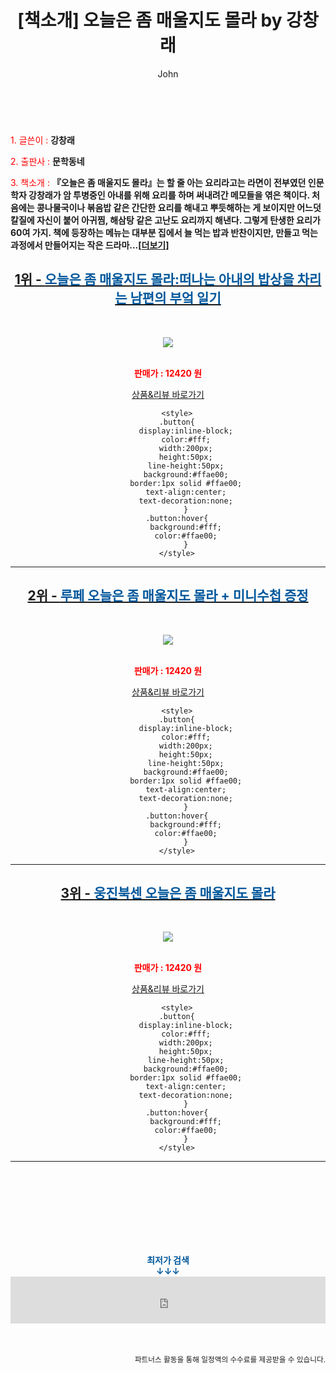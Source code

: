 ﻿---
layout: post
title:  "[책소개] 오늘은 좀 매울지도 몰라 by 강창래"
author: John
categories: [ 도서 ]
tags: [ 오늘은 좀 매울지도 몰라, 오늘은 좀 매울지도 몰라 나무위키, 오늘은 좀 매울지도 몰라 다시보기, 오늘은 좀 매울지도 몰라 왓챠, 오늘은 좀 매울지도 몰라 1화, 오늘은 좀 매울지도 몰라 몇부작, 오늘은 좀 매울지도 몰라 결말, 오늘은 좀 매울지도 몰라 ost, 오늘은 좀 매울지도 몰라 리뷰, 오늘은 좀 매울지도 몰라 강창래 ]
image: https://search1.kakaocdn.net/thumb/R120x174.q85/?fname=http%3A%2F%2Ft1.daumcdn.net%2Flbook%2Fimage%2F693463%3Ftimestamp%3D20230217184303 
description: "[책소개] 오늘은 좀 매울지도 몰라 by 강창래"
toc: true
toc_sticky: true
---

<br>
<p>
<font color='#ff0000'>1. 글쓴이 : </font><b>강창래</b>
<p>
<font color='#ff0000'>2. 출판사 : </font><b>문학동네</b>
<p>
<font color='#ff0000'>3. 책소개 : </font><b>『오늘은 좀 매울지도 몰라』는 할 줄 아는 요리라고는 라면이 전부였던 인문학자 강창래가 암 투병중인 아내를 위해 요리를 하며 써내려간 메모들을 엮은 책이다. 처음에는 콩나물국이나 볶음밥 같은 간단한 요리를 해내고 뿌듯해하는 게 보이지만 어느덧 칼질에 자신이 붙어 아귀찜, 해삼탕 같은 고난도 요리까지 해낸다. 그렇게 탄생한 요리가 60여 가지.    책에 등장하는 메뉴는 대부분 집에서 늘 먹는 밥과 반찬이지만, 만들고 먹는 과정에서 만들어지는 작은 드라마...<a href="https://link.coupang.com/re/AFFSDP?lptag=AF7307611&pageKey=86784101&itemId=272846289&vendorItemId=3660135755&traceid=V0-153-0a612c4c7d22d923&requestid=20230303212240819167301" target="_blank">[더보기]</a></b>
<p>
    
<center><h2><a href="https://link.coupang.com/re/AFFSDP?lptag=AF7307611&pageKey=86784101&itemId=272846289&vendorItemId=3660135755&traceid=V0-153-0a612c4c7d22d923&requestid=20230303212240819167301" target="_blank"><b>1위 - <font color='#01579B'>오늘은 좀 매울지도 몰라:떠나는 아내의 밥상을 차리는 남편의 부엌 일기</font></b></a></h2><br>

<a href="https://link.coupang.com/re/AFFSDP?lptag=AF7307611&pageKey=86784101&itemId=272846289&vendorItemId=3660135755&traceid=V0-153-0a612c4c7d22d923&requestid=20230303212240819167301" target="_blank"><img src="https://static.coupangcdn.com/image/retail/images/2018/04/26/14/5/d6311d5f-0971-4e08-930e-16e60f38f76c.jpg"></a><br><br>

<b><font color='#ff0000'>판매가 : 12420 원</font></b><br>

<a href="https://link.coupang.com/re/AFFSDP?lptag=AF7307611&pageKey=86784101&itemId=272846289&vendorItemId=3660135755&traceid=V0-153-0a612c4c7d22d923&requestid=20230303212240819167301" target="_blank" class="button">상품&리뷰 바로가기</a><p>

        <style>
        .button{
            display:inline-block;
            color:#fff;
            width:200px;
            height:50px;
            line-height:50px;
            background:#ffae00;
            border:1px solid #ffae00;
            text-align:center;
            text-decoration:none;
            }
        .button:hover{
            background:#fff;
            color:#ffae00;
            }
        </style>

<hr>

<center><h2><a href="https://link.coupang.com/re/AFFSDP?lptag=AF7307611&pageKey=215579079&itemId=659913879&vendorItemId=4709198808&traceid=V0-153-f9709f94afedb729&requestid=20230303212240819167301" target="_blank"><b>2위 - <font color='#01579B'>루페 오늘은 좀 매울지도 몰라 + 미니수첩 증정</font></b></a></h2><br>

<a href="https://link.coupang.com/re/AFFSDP?lptag=AF7307611&pageKey=215579079&itemId=659913879&vendorItemId=4709198808&traceid=V0-153-f9709f94afedb729&requestid=20230303212240819167301" target="_blank"><img src="https://static.coupangcdn.com/image/vendor_inventory/6c10/016dac68207aa64353931c0024339593ce4a6f3c29ab9c849507e8c7103b.png"></a><br><br>

<b><font color='#ff0000'>판매가 : 12420 원</font></b><br>

<a href="https://link.coupang.com/re/AFFSDP?lptag=AF7307611&pageKey=215579079&itemId=659913879&vendorItemId=4709198808&traceid=V0-153-f9709f94afedb729&requestid=20230303212240819167301" target="_blank" class="button">상품&리뷰 바로가기</a><p>

        <style>
        .button{
            display:inline-block;
            color:#fff;
            width:200px;
            height:50px;
            line-height:50px;
            background:#ffae00;
            border:1px solid #ffae00;
            text-align:center;
            text-decoration:none;
            }
        .button:hover{
            background:#fff;
            color:#ffae00;
            }
        </style>

<hr>

<center><h2><a href="https://link.coupang.com/re/AFFSDP?lptag=AF7307611&pageKey=1140414911&itemId=2111312172&vendorItemId=4334389914&traceid=V0-153-efc2e2ab46c96fda&requestid=20230303212240819167301" target="_blank"><b>3위 - <font color='#01579B'>웅진북센 오늘은 좀 매울지도 몰라</font></b></a></h2><br>

<a href="https://link.coupang.com/re/AFFSDP?lptag=AF7307611&pageKey=1140414911&itemId=2111312172&vendorItemId=4334389914&traceid=V0-153-efc2e2ab46c96fda&requestid=20230303212240819167301" target="_blank"><img src="https://static.coupangcdn.com/image/vendor_inventory/966e/143379ee7cf18630f3404fb4043569744499c817467f46685f2dd58b7b33.jpg"></a><br><br>

<b><font color='#ff0000'>판매가 : 12420 원</font></b><br>

<a href="https://link.coupang.com/re/AFFSDP?lptag=AF7307611&pageKey=1140414911&itemId=2111312172&vendorItemId=4334389914&traceid=V0-153-efc2e2ab46c96fda&requestid=20230303212240819167301" target="_blank" class="button">상품&리뷰 바로가기</a><p>

        <style>
        .button{
            display:inline-block;
            color:#fff;
            width:200px;
            height:50px;
            line-height:50px;
            background:#ffae00;
            border:1px solid #ffae00;
            text-align:center;
            text-decoration:none;
            }
        .button:hover{
            background:#fff;
            color:#ffae00;
            }
        </style>

<hr>

<br><br><br><br><br><br><br>
<center><b><font color='#01579B' size='medium'>최저가 검색<br>
↓↓↓</font></b></center>
<center><iframe src="https://coupa.ng/b1Tbjx" width="100%" height="75" frameborder="0" scrolling="no" referrerpolicy="unsafe-url"></iframe></center>
<br><br>
<p>
<small>
    <div align="right">파트너스 활동을 통해 일정액의 수수료를 제공받을 수 있습니다.</div>
</small>
</p>
